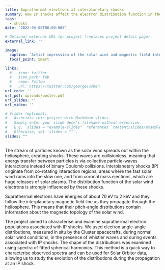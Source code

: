 ```yaml
---
title: Suprathermal electrons at interplanetary shocks
summary: How IP shocks affect the electron distribution function in the solar wind?
tags:
  - shocks
date: '2022-06-08T00:00:00Z'

# Optional external URL for project (replaces project detail page).
external_link: ''

image:
  caption: 'Artist impression of the solar wind and magnetic field interactions'
  focal_point: Smart

links:
  # - icon: twitter
  #   icon_pack: fab
  #   name: Follow
  #   url: https://twitter.com/georgecushen
url_code: ''
url_pdf: uploads/poster.pdf
url_slides: ''
url_video: ''

# Slides (optional).
#   Associate this project with Markdown slides.
#   Simply enter your slide deck's filename without extension.
#   E.g. `slides = "example-slides"` references `content/slides/example-slides.md`.
#   Otherwise, set `slides = ""`.
slides: ""
---
```


The stream of particles known as the solar wind spreads out within the heliosphere, creating shocks. These waves are collisionless, meaning that energy transfer between particles is via collective particle-waves interactions instead of binary Coulomb collisions. Interplanetary shocks (IP) originate from co-rotating interaction regions, areas where the fast solar wind rams into the slow one, and from coronal mass ejections, which are huge releases of solar plasma. The distribution function of the solar wind electrons is strongly influenced by these shocks.

Suprathermal electrons have energies of about 70 eV to 2 keV and they follow the interplanetary magnetic field line as they propagate through the heliosphere. This means that their pitch-angle distributions contain information about the magnetic topology of the solar wind.

The project aimed to characterise and examine suprathermal electron populations associated with IP shocks. We used electron angle-angle distributions, measured in situ by the Cluster spacecrafts, during normal solar wind conditions, in the presence of whistler waves and during events associated with IP shocks. The shape of the distributions was examined using spectra of fitted spherical harmonics. This method is a quick way to characterise observed spectra and can be used for Solar Orbiter data, allowing us to study the evolution of the distributions during the propagation at an IP shock.
